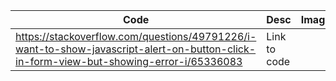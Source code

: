 |Code|Desc|Image|
|-|-|-|
|https://stackoverflow.com/questions/49791226/i-want-to-show-javascript-alert-on-button-click-in-form-view-but-showing-error-i/65336083|Link to code||
